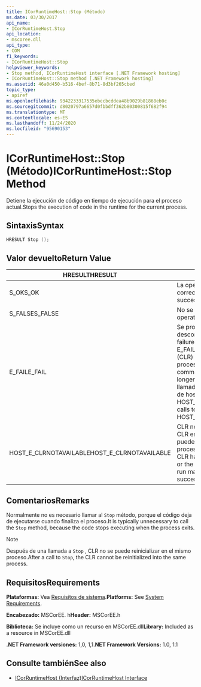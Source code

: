 ```yaml
---
title: ICorRuntimeHost::Stop (Método)
ms.date: 03/30/2017
api_name:
- ICorRuntimeHost.Stop
api_location:
- mscoree.dll
api_type:
- COM
f1_keywords:
- ICorRuntimeHost::Stop
helpviewer_keywords:
- Stop method, ICorRuntimeHost interface [.NET Framework hosting]
- ICorRuntimeHost::Stop method [.NET Framework hosting]
ms.assetid: 46a0d450-b516-4bef-8b71-8d3bf265cbed
topic_type:
- apiref
ms.openlocfilehash: 9342233317535ebecbcddea48b9029b81868eb0c
ms.sourcegitcommit: d8020797a6657d0fbbdff362b80300815f682f94
ms.translationtype: MT
ms.contentlocale: es-ES
ms.lasthandoff: 11/24/2020
ms.locfileid: "95690153"
---
```

# <a name="icorruntimehoststop-method"></a><span data-ttu-id="0b7fd-102">ICorRuntimeHost::Stop (Método)</span><span class="sxs-lookup"><span data-stu-id="0b7fd-102">ICorRuntimeHost::Stop Method</span></span>

<span data-ttu-id="0b7fd-103">Detiene la ejecución de código en tiempo de ejecución para el proceso actual.</span><span class="sxs-lookup"><span data-stu-id="0b7fd-103">Stops the execution of code in the runtime for the current process.</span></span>  
  
## <a name="syntax"></a><span data-ttu-id="0b7fd-104">Sintaxis</span><span class="sxs-lookup"><span data-stu-id="0b7fd-104">Syntax</span></span>  
  
```cpp  
HRESULT Stop ();  
```  
  
## <a name="return-value"></a><span data-ttu-id="0b7fd-105">Valor devuelto</span><span class="sxs-lookup"><span data-stu-id="0b7fd-105">Return Value</span></span>  
  
|<span data-ttu-id="0b7fd-106">HRESULT</span><span class="sxs-lookup"><span data-stu-id="0b7fd-106">HRESULT</span></span>|<span data-ttu-id="0b7fd-107">Descripción</span><span class="sxs-lookup"><span data-stu-id="0b7fd-107">Description</span></span>|  
|-------------|-----------------|  
|<span data-ttu-id="0b7fd-108">S_OK</span><span class="sxs-lookup"><span data-stu-id="0b7fd-108">S_OK</span></span>|<span data-ttu-id="0b7fd-109">La operación se realizó correctamente.</span><span class="sxs-lookup"><span data-stu-id="0b7fd-109">The operation was successful.</span></span>|  
|<span data-ttu-id="0b7fd-110">S_FALSE</span><span class="sxs-lookup"><span data-stu-id="0b7fd-110">S_FALSE</span></span>|<span data-ttu-id="0b7fd-111">No se pudo completar la operación.</span><span class="sxs-lookup"><span data-stu-id="0b7fd-111">The operation failed to complete.</span></span>|  
|<span data-ttu-id="0b7fd-112">E_FAIL</span><span class="sxs-lookup"><span data-stu-id="0b7fd-112">E_FAIL</span></span>|<span data-ttu-id="0b7fd-113">Se produjo un error grave desconocido.</span><span class="sxs-lookup"><span data-stu-id="0b7fd-113">An unknown, catastrophic failure occurred.</span></span> <span data-ttu-id="0b7fd-114">Si un método devuelve E_FAIL, el Common Language Runtime (CLR) ya no se puede usar en el proceso.</span><span class="sxs-lookup"><span data-stu-id="0b7fd-114">If a method returns E_FAIL, the common language runtime (CLR) is no longer usable in the process.</span></span> <span data-ttu-id="0b7fd-115">Las llamadas subsiguientes a cualquier API de hospedaje devuelven HOST_E_CLRNOTAVAILABLE.</span><span class="sxs-lookup"><span data-stu-id="0b7fd-115">Subsequent calls to any hosting APIs return HOST_E_CLRNOTAVAILABLE.</span></span>|  
|<span data-ttu-id="0b7fd-116">HOST_E_CLRNOTAVAILABLE</span><span class="sxs-lookup"><span data-stu-id="0b7fd-116">HOST_E_CLRNOTAVAILABLE</span></span>|<span data-ttu-id="0b7fd-117">CLR no se ha cargado en un proceso o CLR está en un estado en el que no puede ejecutar código administrado ni procesar la llamada correctamente.</span><span class="sxs-lookup"><span data-stu-id="0b7fd-117">The CLR has not been loaded into a process, or the CLR is in a state in which it cannot run managed code or process the call successfully.</span></span>|  
  
## <a name="remarks"></a><span data-ttu-id="0b7fd-118">Comentarios</span><span class="sxs-lookup"><span data-stu-id="0b7fd-118">Remarks</span></span>  

 <span data-ttu-id="0b7fd-119">Normalmente no es necesario llamar al `Stop` método, porque el código deja de ejecutarse cuando finaliza el proceso.</span><span class="sxs-lookup"><span data-stu-id="0b7fd-119">It is typically unnecessary to call the `Stop` method, because the code stops executing when the process exits.</span></span>  
  
> [!NOTE]
> <span data-ttu-id="0b7fd-120">Después de una llamada a `Stop` , CLR no se puede reinicializar en el mismo proceso.</span><span class="sxs-lookup"><span data-stu-id="0b7fd-120">After a call to `Stop`, the CLR cannot be reinitialized into the same process.</span></span>  
  
## <a name="requirements"></a><span data-ttu-id="0b7fd-121">Requisitos</span><span class="sxs-lookup"><span data-stu-id="0b7fd-121">Requirements</span></span>  

 <span data-ttu-id="0b7fd-122">**Plataformas:** Vea [Requisitos de sistema](../../get-started/system-requirements.md).</span><span class="sxs-lookup"><span data-stu-id="0b7fd-122">**Platforms:** See [System Requirements](../../get-started/system-requirements.md).</span></span>  
  
 <span data-ttu-id="0b7fd-123">**Encabezado:** MSCorEE. h</span><span class="sxs-lookup"><span data-stu-id="0b7fd-123">**Header:** MSCorEE.h</span></span>  
  
 <span data-ttu-id="0b7fd-124">**Biblioteca:** Se incluye como un recurso en MSCorEE.dll</span><span class="sxs-lookup"><span data-stu-id="0b7fd-124">**Library:** Included as a resource in MSCorEE.dll</span></span>  
  
 <span data-ttu-id="0b7fd-125">**.NET Framework versiones:** 1,0, 1,1</span><span class="sxs-lookup"><span data-stu-id="0b7fd-125">**.NET Framework Versions:** 1.0, 1.1</span></span>  
  
## <a name="see-also"></a><span data-ttu-id="0b7fd-126">Consulte también</span><span class="sxs-lookup"><span data-stu-id="0b7fd-126">See also</span></span>

- [<span data-ttu-id="0b7fd-127">ICorRuntimeHost (Interfaz)</span><span class="sxs-lookup"><span data-stu-id="0b7fd-127">ICorRuntimeHost Interface</span></span>](icorruntimehost-interface.md)
